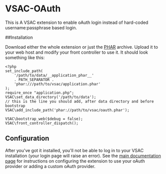 # VSAC-OAuth

This is A VSAC extension to enable oAuth login instead of hard-coded username:passphrase based login.

##Installation

Download either the whole extension or just the [PHAR](./oauth.phar) archive. Upload it to your web host and modify your front controller to use it. It should look something like this:

    <?php
    set_include_path(
        '/path/to/data/__application_phar__'
        . PATH_SEPARATOR .
        'phar:///path/to/vsac/application.phar'
    );
    require_once "application.php";
    VSAC\set_data_directory('/path/to/data');
    // this is the line you should add, after data directory and before bootstrap
    VSAC\add_include_path('phar://path/to/vsac/oauth.phar');

    VSAC\bootstrap_web($debug = false);
    VSAC\front_controller_dispatch();


## Configuration

After you've got it installed, you'll not be able to log in to your VSAC installation (your login page will raise an error). See the [main documentation page](./oauth/docs/oauth.md) for instructions on configuring the extension to use your oAuth provider or adding a custom oAuth provider.
